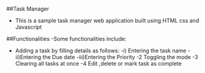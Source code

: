 ##Task Manager
- This is a sample task manager web application built using HTML css and Javascript

##Functionalities
-Some functionalities include:
- Adding a task by filling details as follows:
  -i) Entering the task name
  -ii)Entering the Due date
  -iii)Entering the Priority
-2 Toggling the mode
-3 Clearing all tasks at once
-4 Edit ,delete or mark task as complete
